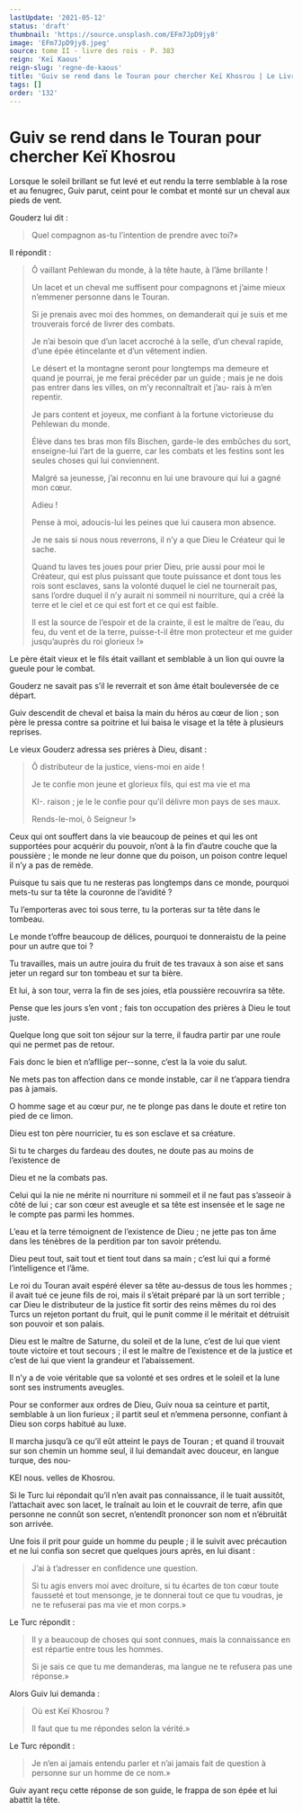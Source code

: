 ```yaml
---
lastUpdate: '2021-05-12'
status: 'draft'
thumbnail: 'https://source.unsplash.com/EFm7JpD9jy8'
image: 'EFm7JpD9jy8.jpeg'
source: tome II - livre des rois - P. 383
reign: 'Keï Kaous'
reign-slug: 'regne-de-kaous'
title: 'Guiv se rend dans le Touran pour chercher Keï Khosrou | Le Livre des Rois | Shâhnâmeh'
tags: []
order: '132'
---
```


# Guiv se rend dans le Touran pour chercher Keï Khosrou

Lorsque le soleil brillant se fut levé et eut rendu la terre semblable à la rose et au fenugrec, Guiv parut, ceint pour le combat et monté sur un cheval aux pieds de vent.

Gouderz lui dit :

> Quel compagnon as-tu l’intention de prendre avec toi?»

Il répondit :

> Ô vaillant Pehlewan du monde, à la tête haute, à l’âme brillante !
>
> Un lacet et un cheval me suffisent pour compagnons et j’aime mieux n’emmener personne dans le Touran.
>
> Si je prenais avec moi des hommes, on demanderait qui je suis et me trouverais forcé de livrer des combats.
>
> Je n’ai besoin que d’un lacet accroché à la selle, d’un cheval rapide, d’une épée étincelante et d’un vêtement indien.
>
> Le désert et la montagne seront pour longtemps ma demeure et quand je pourrai, je me ferai précéder par un guide ; mais je ne dois pas entrer dans les villes, on m’y reconnaîtrait et j’au-
rais à m’en repentir.
>
> Je pars content et joyeux, me confiant à la fortune victorieuse du Pehlewan du monde.
>
> Élève dans tes bras mon fils Bischen, garde-le des embûches du sort, enseigne-lui l’art de la guerre, car les combats et les festins sont les seules choses qui lui conviennent.
>
> Malgré sa jeunesse, j’ai reconnu en lui une bravoure qui lui a gagné mon cœur.
>
> Adieu !
>
> Pense à moi, adoucis-lui les peines que lui causera mon absence.
>
> Je ne sais si nous nous reverrons, il n’y a que Dieu le Créateur qui le sache.
>
> Quand tu laves tes joues pour prier Dieu, prie aussi pour moi le Créateur, qui est plus puissant que toute puissance et dont tous les rois sont esclaves, sans la volonté duquel le ciel ne tournerait pas, sans l’ordre duquel il n’y aurait ni sommeil ni nourriture, qui a créé la terre et le ciel et ce qui est fort et ce qui est faible.
>
> Il est la source de l’espoir et de la crainte, il est le maître de l’eau, du feu, du vent et de la terre, puisse-t-il être mon protecteur et me guider jusqu’auprès du roi glorieux !»

Le père était vieux et le fils était vaillant et semblable à un lion qui ouvre la gueule pour le combat.

Gouderz ne savait pas s’il le reverrait et son âme était bouleversée de ce départ.

Guiv descendit de cheval et baisa la main du héros au cœur de lion ; son père le pressa contre sa poitrine et lui baisa le visage et la tête à plusieurs reprises.

Le vieux Gouderz adressa ses prières à Dieu, disant :

> Ô distributeur de la justice, viens-moi en aide !
>
> Je te confie mon jeune et glorieux fils, qui est ma vie et ma
>
> KI-. raison ; je le le confie pour qu’il délivre mon pays de ses maux.
>
> Rends-Ie-moi, ô Seigneur !»

Ceux qui ont souffert dans la vie beaucoup de peines et qui les ont supportées pour acquérir du pouvoir, n’ont à la fin d’autre couche que la poussière ; le monde ne leur donne que du poison, un poison contre lequel il n’y a pas de remède.

Puisque tu sais que tu ne resteras pas longtemps dans ce monde, pourquoi mets-tu sur ta tête la couronne de l’avidité ?

Tu l’emporteras avec toi sous terre, tu la porteras sur ta tête dans le tombeau.

Le monde t’offre beaucoup de délices, pourquoi te donneraistu de la peine pour un autre que toi ?

Tu travailles, mais un autre jouira du fruit de tes travaux à son aise et sans jeter un regard sur ton tombeau et sur ta bière.

Et lui, à son tour, verra la fin de ses joies, etla poussière recouvrira sa tête.

Pense que les jours s’en vont ; fais ton occupation des prières à Dieu le tout juste.

Quelque long que soit ton séjour sur la terre, il faudra partir par une roule qui ne permet pas de retour.

Fais donc le bien et n’afIIige per--sonne, c’est la la voie du salut.

Ne mets pas ton affection dans ce monde instable, car il ne t’appara tiendra pas à jamais.

O homme sage et au cœur pur, ne te plonge pas dans le doute et retire ton pied de ce limon.

Dieu est ton père nourricier, tu es son esclave et sa créature.

Si tu te charges du fardeau des doutes, ne doute pas au moins de l’existence de

Dieu et ne la combats pas.

Celui qui la nie ne mérite ni nourriture ni sommeil et il ne faut pas s’asseoir à côté de lui ; car son cœur est aveugle et sa tête est insensée et le sage ne le compte pas parmi les hommes.

L’eau et la terre témoignent de l’existence de Dieu ; ne jette pas ton âme dans les ténèbres de la perdition par ton savoir prétendu.

Dieu peut tout, sait tout et tient tout dans sa main ; c’est lui qui a formé l’intelligence et l’âme.

Le roi du Touran avait espéré élever sa tête au-dessus de tous les hommes ; il avait tué ce jeune fils de roi, mais il s’était préparé par là un sort terrible ; car Dieu le distributeur de la justice fit sortir des reins mêmes du roi des Turcs un rejeton portant du fruit, qui le punit comme il le méritait et détruisit son pouvoir et son palais.

Dieu est le maître de Saturne, du soleil et de la lune, c’est de lui que vient toute victoire et tout secours ; il est le maître de l’existence et de la justice et c’est de lui que vient la grandeur et l’abaissement.

Il n’y a de voie véritable que sa volonté et ses ordres et le soleil et la lune sont ses instruments aveugles.

Pour se conformer aux ordres de Dieu, Guiv noua sa ceinture et partit, semblable à un lion furieux ; il partit seul et n’emmena personne, confiant à Dieu son corps habitué au luxe.

Il marcha jusqu’à ce qu’il eût atteint le pays de Touran ; et quand il trouvait sur son chemin un homme seul, il lui demandait avec douceur, en langue turque, des nou-

KEI nous. velles de Khosrou.

Si le Turc lui répondait qu’il n’en avait pas connaissance, il le tuait aussitôt, l’attachait avec son lacet, le traînait au loin et le couvrait de terre, afin que personne ne connût son secret, n’entendît prononcer son nom et n’ébruitât son arrivée.

Une fois il prit pour guide un homme du peuple ; il le suivit avec précaution et ne lui confia son secret que quelques jours après, en lui disant :

> J’ai à t’adresser en confidence une question.
>
> Si tu agis envers moi avec droiture, si tu écartes de ton cœur toute fausseté et tout mensonge, je te donnerai tout ce que tu voudras, je ne te refuserai pas ma vie et mon corps.»

Le Turc répondit :

> Il y a beaucoup de choses qui sont connues, mais la connaissance en est répartie entre tous les hommes.
>
> Si je sais ce que tu me demanderas, ma langue ne te refusera pas une réponse.»

Alors Guiv lui demanda :

> Où
est Keï Khosrou ?
>
> Il faut que tu me répondes selon la vérité.»

Le Turc répondit :

> Je n’en ai jamais entendu parler et n’ai jamais fait de question à personne sur un homme de ce nom.»

Guiv ayant reçu cette réponse de son guide, le frappa de son épée et lui abattit la tête.
